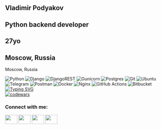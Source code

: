 <h2>Vladimir Podyakov</h2>
<h2>Python backend developer</h2>
<h2>27yo</h2>
<h2>Moscow, Russia</h2>
Moscow, Russia<br>

![Python](https://img.shields.io/badge/python-3670A0?style=for-the-badge&logo=python&logoColor=ffdd54)
![Django](https://img.shields.io/badge/django-%23092E20.svg?style=for-the-badge&logo=django&logoColor=white)
![DjangoREST](https://img.shields.io/badge/DJANGO-REST-ff1709?style=for-the-badge&logo=django&logoColor=white&color=ff1709&labelColor=gray)
![Gunicorn](https://img.shields.io/badge/gunicorn-%298729.svg?style=for-the-badge&logo=gunicorn&logoColor=white)
![Postgres](https://img.shields.io/badge/postgres-%23316192.svg?style=for-the-badge&logo=postgresql&logoColor=white)
![Git](https://img.shields.io/badge/git-%23F05033.svg?style=for-the-badge&logo=git&logoColor=white)
![Ubuntu](https://img.shields.io/badge/Ubuntu-E95420?style=for-the-badge&logo=ubuntu&logoColor=white)
![Telegram](https://img.shields.io/badge/Telegram-2CA5E0?style=for-the-badge&logo=telegram&logoColor=white)
![Postman](https://img.shields.io/badge/Postman-FF6C37?style=for-the-badge&logo=postman&logoColor=white)
![Docker](https://img.shields.io/badge/docker-%230db7ed.svg?style=for-the-badge&logo=docker&logoColor=white)
![Nginx](https://img.shields.io/badge/nginx-%23009639.svg?style=for-the-badge&logo=nginx&logoColor=white)
![GitHub Actions](https://img.shields.io/badge/github%20actions-%232671E5.svg?style=for-the-badge&logo=githubactions&logoColor=white)
![Bitbucket](https://img.shields.io/badge/bitbucket-%230047B3.svg?style=for-the-badge&logo=bitbucket&logoColor=white)
<a href="https://git.io/typing-svg"><img src="https://readme-typing-svg.herokuapp.com?font=Fira+Code&pause=1000&random=false&width=435&lines=My+Codewars+profile%3A" alt="Typing SVG" /></a><br>
[![codewars](https://www.codewars.com/users/trtobeha/badges/large)](https://www.codewars.com/users/trtobeha)
<h3 align="left">Connect with me:</h3>
<p align="left">
<a href="https://t.me/trtobeha" target="blank"><img align="center" src="https://cdn.jsdelivr.net/npm/simple-icons@3.0.1/icons/telegram.svg" alt="" height="30" width="40" /></a>
<a href="your link" target="blank"><img align="center" src="https://cdn.jsdelivr.net/npm/simple-icons@3.0.1/icons/linkedin.svg" alt="" height="30" width="40" /></a>
<a href="your link" target="blank"><img align="center" src="https://cdn.jsdelivr.net/npm/simple-icons@3.0.1/icons/instagram.svg" alt="" height="30" width="40" /></a>
<a href="your link" target="blank"><img align="center" src="https://cdn.jsdelivr.net/npm/simple-icons@3.0.1/icons/youtube.svg" alt="" height="30" width="40" /></a>
</p>
